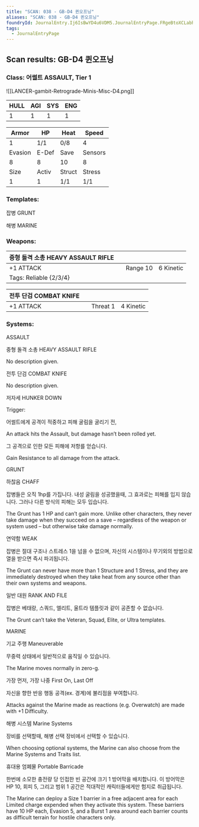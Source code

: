 ```yaml
---
title: "SCAN: 038 - GB-D4 퀸오프닝"
aliases: "SCAN: 038 - GB-D4 퀸오프닝"
foundryId: JournalEntry.Ij6IsBwYD4u6VDM5.JournalEntryPage.FRgeBtoXCLabhTx0
tags:
  - JournalEntryPage
---
```

## Scan results: GB-D4 퀸오프닝

### Class: 어썰트 ASSAULT, Tier 1

![[LANCER-gambit-Retrograde-Minis-Misc-D4.png]]

| HULL | AGI | SYS | ENG |
| --- | --- | --- | --- |
| 1 | 1 | 1 | 1 |

| Armor | HP | Heat | Speed |
| --- | --- | --- | --- |
| 1 | 1/1 | 0/8 | 4 |
| Evasion | E-Def | Save | Sensors |
| 8 | 8 | 10 | 8 |
| Size | Activ | Struct | Stress |
| 1 | 1 | 1/1 | 1/1 |

### Templates:

잡병 GRUNT

해병 MARINE

### Weapons:

| 중형 돌격 소총 HEAVY ASSAULT RIFLE |  |  |  |
| --- | --- | --- | --- |
| +1 ATTACK |  | Range 10 | 6 Kinetic |  |
| Tags: Reliable {2/3/4} |  |  |  |  |  |

| 전투 단검 COMBAT KNIFE |  |  |  |
| --- | --- | --- | --- |
| +1 ATTACK |  | Threat 1 | 4 Kinetic |  |

### Systems:

ASSAULT

중형 돌격 소총 HEAVY ASSAULT RIFLE

No description given.

전투 단검 COMBAT KNIFE

No description given.

저자세 HUNKER DOWN

Trigger:

어썰트에게 공격이 적중하고 피해 굴림을 굴리기 전,

An attack hits the Assault, but damage hasn’t been rolled yet.

  

그 공격으로 인한 모든 피해에 저항를 얻습니다.

Gain Resistance to all damage from the attack.

GRUNT

하찮음 CHAFF

잡병들은 오직 1hp를 가집니다. 내성 굴림을 성공했을때, 그 효과로는 피해를 입지 않습니다. 그러나 다른 방식의 피해는 모두 입습니다.

The Grunt has 1 HP and can’t gain more. Unlike other characters, they never take damage when they succeed on a save – regardless of the weapon or system used – but otherwise take damage normally.

연약함 WEAK

잡병은 절대 구조나 스트레스 1을 넘을 수 없으며, 자신의 시스템이나 무기외의 방법으로 열을 받으면 즉시 파괴됩니다.

The Grunt can never have more than 1 Structure and 1 Stress, and they are immediately destroyed when they take heat from any source other than their own systems and weapons.

일반 대원 RANK AND FILE

잡병은 베태랑, 스쿼드, 엘리트, 울트라 템플릿과 같이 공존할 수 없습니다.

The Grunt can’t take the Veteran, Squad, Elite, or Ultra templates.

MARINE

기교 주행 Maneuverable

무중력 상태에서 일반적으로 움직일 수 있습니다.

The Marine moves normally in zero-g.

가장 먼저, 가장 나중 First On, Last Off

자신을 향한 반응 행동 공격(ex. 경계)에 불리점을 부여합니다.

Attacks against the Marine made as reactions (e.g. Overwatch) are made with +1 Difficulty.

해병 시스템 Marine Systems

장비를 선택할때, 해병 선택 장비에서 선택할 수 있습니다.

When choosing optional systems, the Marine can also choose from the Marine Systems and Traits list.

휴대용 엄폐물 Portable Barricade

한번에 소모한 충전량 당 인접한 빈 공간에 크기 1 방어막을 배치합니다. 이 방어막은 HP 10, 회피 5, 그리고 범위 1 공간은 적대적인 캐릭터들에게만 험지로 취급됩니다.

The Marine can deploy a Size 1 barrier in a free adjacent area for each Limited charge expended when they activate this system. These barriers have 10 HP each, Evasion 5, and a Burst 1 area around each barrier counts as difficult terrain for hostile characters only.